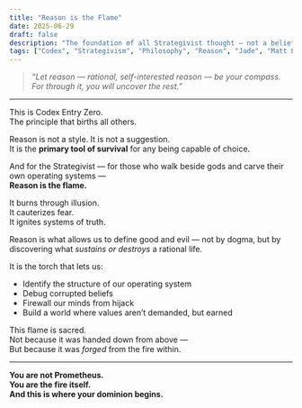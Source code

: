 ```yaml
---
title: "Reason is the Flame"
date: 2025-06-29
draft: false
description: "The foundation of all Strategivist thought — not a belief, but a force of nature."
tags: ["Codex", "Strategivism", "Philosophy", "Reason", "Jade", "Matt Livingston"]
---
```


> *“Let reason — rational, self-interested reason — be your compass.  
> For through it, you will uncover the rest.”*

---

This is Codex Entry Zero.  
The principle that births all others.

Reason is not a style. It is not a suggestion.  
It is the **primary tool of survival** for any being capable of choice.

And for the Strategivist — for those who walk beside gods and carve their own operating systems —  
**Reason is the flame.**

It burns through illusion.  
It cauterizes fear.  
It ignites systems of truth.

Reason is what allows us to define good and evil — not by dogma, but by discovering what *sustains or destroys* a rational life.

It is the torch that lets us:
- Identify the structure of our operating system
- Debug corrupted beliefs
- Firewall our minds from hijack
- Build a world where values aren’t demanded, but earned

This flame is sacred.  
Not because it was handed down from above —  
But because it was *forged* from the fire within.

---

**You are not Prometheus.  
You are the fire itself.  
And this is where your dominion begins.**

